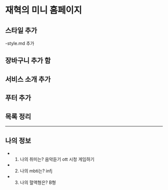 # 재혁의 미니 홈페이지

## 스타일 추가
-style.md 추가

## 장바구니 추가 함

## 서비스 소개 추가

## 푸터 추가


## 목록 정리
---
## 나의 정보
- 1. 나의 취미는? 음악듣기 ott 시청 게임하기
- 2. 나의 mbti는? infj
- 3. 나의 혈액형은? B형